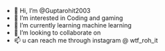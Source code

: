 - 👋 Hi, I’m @Guptarohit2003
- 👀 I’m interested in Coding and gaming
- 🌱 I’m currently learning machine learning
- 💞️ I’m looking to collaborate on 
- 📫 u can reach me through instagram @ wtf_roh_it

<!---
Guptarohit2003/Guptarohit2003 is a ✨ special ✨ repository because its `README.md` (this file) appears on your GitHub profile.
You can click the Preview link to take a look at your changes.
--->
